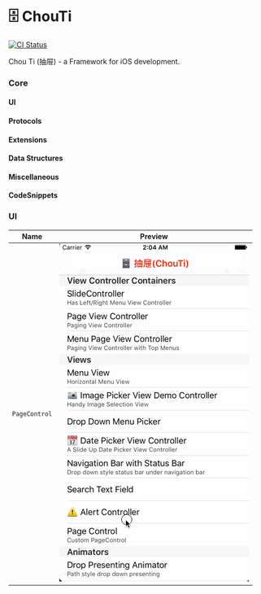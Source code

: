 # 🗄 ChouTi
[![CI Status](https://travis-ci.org/honghaoz/ChouTi.svg?branch=master)](https://travis-ci.org/honghaoz/ChouTi)

Chou Ti (抽屉) - a Framework for iOS development.

### Core
#### UI
#### Protocols
#### Extensions
#### Data Structures
#### Miscellaneous
#### CodeSnippets

### UI

Name | Preview
:---: | :---:
`PageControl` | ![PageControlDemo](./Screenshots/PageControl.gif)
